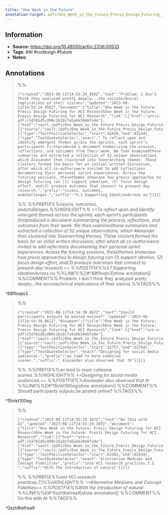```yaml
---
title: "One Week in the Future"
annotation-target: pdfs/One_Week_in_the_Future_Previs_Design_Futuring_for_HCI_Research_PRISM.pdf
---
```

## Information
- **Source:** https://doi.org/10.48550/arXiv.2206.00533
- **Tags:** #AI #codesign #future 
- **Notes:** 

## Annotations

>%%
>```annotation-json
>{"created":"2023-08-11T14:53:24.956Z","text":"Problem: I don't think they analyzed pretty deeply...the sociotechnical implications of their visions","updated":"2023-08-11T14:53:24.956Z","document":{"title":"One Week in the Future: Previs Design Futuring for HCI ResearchOne Week in the Future: Previs Design Futuring for HCI Research","link":[{"href":"urn:x-pdf:c5d701d5cd00c2b18cfa5abb3846fa9e"},{"href":"vault:/pdfs/One_Week_in_the_Future_Previs_Design_Futuring_for_HCI_Research_PRISM.pdf"}],"documentFingerprint":"c5d701d5cd00c2b18cfa5abb3846fa9e"},"uri":"vault:/pdfs/One_Week_in_the_Future_Previs_Design_Futuring_for_HCI_Research_PRISM.pdf","target":[{"source":"vault:/pdfs/One_Week_in_the_Future_Previs_Design_Futuring_for_HCI_Research_PRISM.pdf","selector":[{"type":"TextPositionSelector","start":42439,"end":43144},{"type":"TextQuoteSelector","exact":" To reflect upon and identify emergent themes across the sprints, each sprint’s participants firstproduced a document summarizing the process, reflections, and outcomes from their week. We then examinedthese summaries and extracted a collection of 52 unique observations, which Alexander then clustered into 3overarching themes. These clusters formed the basis for an initial written discussion, after which all co-authorswere invited to add reflections documenting their personal sprint experiences. Across the futuring sessions, thesethemes showcase how previs approaches to design futuring can (1) support ideation, (2) focus design effort, and(3) produce outcomes that connect to present-day research.","prefix":"nsions, outcomes, andchallenges.","suffix":"5.1 Supporting IdeationAcross ou"}]}]}
>```
>%%
>*%%PREFIX%%nsions, outcomes, andchallenges.%%HIGHLIGHT%% ==To reflect upon and identify emergent themes across the sprints, each sprint’s participants firstproduced a document summarizing the process, reflections, and outcomes from their week. We then examinedthese summaries and extracted a collection of 52 unique observations, which Alexander then clustered into 3overarching themes. These clusters formed the basis for an initial written discussion, after which all co-authorswere invited to add reflections documenting their personal sprint experiences. Across the futuring sessions, thesethemes showcase how previs approaches to design futuring can (1) support ideation, (2) focus design effort, and(3) produce outcomes that connect to present-day research.== %%POSTFIX%%5.1 Supporting IdeationAcross ou*
>%%LINK%%[[#^68flloqis3|show annotation]]
>%%COMMENT%%
>Problem: I don't think they analyzed pretty deeply...the sociotechnical implications of their visions
>%%TAGS%%
>
^68flloqis3


>%%
>```annotation-json
>{"created":"2023-08-11T14:54:39.867Z","text":"Should participants outputs be posted online?","updated":"2023-08-11T14:54:39.867Z","document":{"title":"One Week in the Future: Previs Design Futuring for HCI ResearchOne Week in the Future: Previs Design Futuring for HCI Research","link":[{"href":"urn:x-pdf:c5d701d5cd00c2b18cfa5abb3846fa9e"},{"href":"vault:/pdfs/One_Week_in_the_Future_Previs_Design_Futuring_for_HCI_Research_PRISM.pdf"}],"documentFingerprint":"c5d701d5cd00c2b18cfa5abb3846fa9e"},"uri":"vault:/pdfs/One_Week_in_the_Future_Previs_Design_Futuring_for_HCI_Research_PRISM.pdf","target":[{"source":"vault:/pdfs/One_Week_in_the_Future_Previs_Design_Futuring_for_HCI_Research_PRISM.pdf","selector":[{"type":"TextPositionSelector","start":52757,"end":52794},{"type":"TextQuoteSelector","exact":"Designing for social media audiences.","prefix":"an lead to more cohesive scenes.","suffix":" Alexander also observed that th"}]}]}
>```
>%%
>*%%PREFIX%%an lead to more cohesive scenes.%%HIGHLIGHT%% ==Designing for social media audiences.== %%POSTFIX%%Alexander also observed that th*
>%%LINK%%[[#^15inkt100eg|show annotation]]
>%%COMMENT%%
>Should participants outputs be posted online?
>%%TAGS%%
>
^15inkt100eg


>%%
>```annotation-json
>{"created":"2023-08-11T14:55:19.307Z","text":"Do this with AI","updated":"2023-08-11T14:55:19.307Z","document":{"title":"One Week in the Future: Previs Design Futuring for HCI ResearchOne Week in the Future: Previs Design Futuring for HCI Research","link":[{"href":"urn:x-pdf:c5d701d5cd00c2b18cfa5abb3846fa9e"},{"href":"vault:/pdfs/One_Week_in_the_Future_Previs_Design_Futuring_for_HCI_Research_PRISM.pdf"}],"documentFingerprint":"c5d701d5cd00c2b18cfa5abb3846fa9e"},"uri":"vault:/pdfs/One_Week_in_the_Future_Previs_Design_Futuring_for_HCI_Research_PRISM.pdf","target":[{"source":"vault:/pdfs/One_Week_in_the_Future_Previs_Design_Futuring_for_HCI_Research_PRISM.pdf","selector":[{"type":"TextPositionSelector","start":62392,"end":62434},{"type":"TextQuoteSelector","exact":"Alternative Mediums and Concept Fidelities","prefix":"into HCI research practices.7.1 ","suffix":"With the introduction of natural"}]}]}
>```
>%%
>*%%PREFIX%%into HCI research practices.7.1%%HIGHLIGHT%% ==Alternative Mediums and Concept Fidelities== %%POSTFIX%%With the introduction of natural*
>%%LINK%%[[#^0szh9iefrea9|show annotation]]
>%%COMMENT%%
>Do this with AI
>%%TAGS%%
>
^0szh9iefrea9
